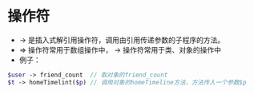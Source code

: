 操作符
===

- -> 是插入式解引用操作符，调用由引用传递参数的子程序的方法。
- => 操作符常用于数组操作中， -> 操作符常用于类、对象的操作中
- 例子： 
```php
$user -> friend_count  // 取对象的friend_count
$t -> homeTimelint($p) // 调用对象的homeTimeline方法，方法传入一个参数$p
```
